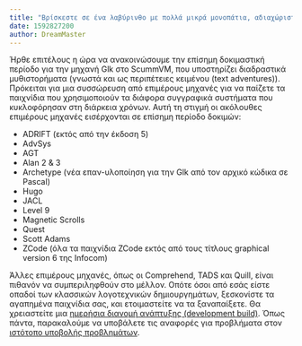 ```yaml
---
title: "Βρίσκεστε σε ένα λαβύρινθο με πολλά μικρά μονοπάτια, αδιαχώριστα μεταξύ τους"
date: 1592827200
author: DreamMaster
---
```


Ήρθε επιτέλους η ώρα να ανακοινώσουμε την επίσημη δοκιμαστική περίοδο για την μηχανή Glk στο ScummVM, που υποστηρίζει διαδραστικά μυθιστορήματα (γνωστά και ως περιπέτειες κειμένου (text adventures)). Πρόκειται για μια συσσώρευση από επιμέρους μηχανές για να παίζετε τα παιχνίδια που χρησιμοποιούν τα διάφορα συγγραφικά συστήματα που κυκλοφόρησαν στη διάρκεια χρόνων. Αυτή τη στιγμή οι ακόλουθες επιμέρους μηχανές εισέρχονται σε επίσημη περίοδο δοκιμών:
* ADRIFT (εκτός από την έκδοση 5)
* AdvSys
* AGT
* Alan 2 &amp; 3
* Archetype (νέα επαν-υλοποίηση για την Glk από τον αρχικό κώδικα σε Pascal)
* Hugo
* JACL
* Level 9
* Magnetic Scrolls
* Quest
* Scott Adams
* ZCode (όλα τα παιχνίδια ZCode εκτός από τους τίτλους graphical version 6 της Infocom)

Άλλες επιμέρους μηχανές, όπως οι Comprehend, TADS και Quill, είναι πιθανόν να συμπεριληφθούν στο μέλλον. Οπότε όσοι από εσάς είστε οπαδοί των κλασσικών λογοτεχνικών δημιουργημάτων, ξεσκονίστε τα αγαπημένα παιχνίδια σας, και ετοιμαστείτε να τα ξαναπαίξετε. Θα χρειαστείτε μια [ημερήσια διανομή ανάπτυξης (development build)](https://buildbot.scummvm.org/builds.html). Όπως πάντα, παρακαλούμε να υποβάλετε τις αναφορές για προβλήματα στον [ιστότοπο υποβολής προβλημάτων](https://bugs.scummvm.org/).
